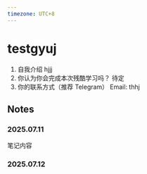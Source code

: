 ```yaml
---
timezone: UTC+8
---
```


# testgyuj

1. 自我介绍
   hjjj
2. 你认为你会完成本次残酷学习吗？
   待定
3. 你的联系方式（推荐 Telegram）
   Email: thhj

## Notes

### 2025.07.11

笔记内容

### 2025.07.12

